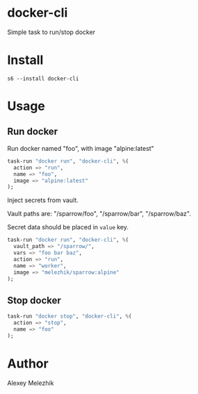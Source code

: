 # docker-cli

Simple task to run/stop docker

# Install

    s6 --install docker-cli

# Usage

## Run docker

Run docker named "foo", with image "alpine:latest"

```raku
task-run "docker run", "docker-cli", %(
  action => "run",
  name => "foo",
  image => "alpine:latest"
);
```

Inject secrets from vault. 

Vault paths are: "/sparrow/foo", "/sparrow/bar", "/sparrow/baz".

Secret data should be placed in `value` key.

```raku
task-run "docker run", "docker-cli", %(
  vault_path => "/sparrow/",
  vars => "foo bar baz",
  action => "run",
  name => "worker",
  image => "melezhik/sparrow:alpine"
);
```

## Stop docker

```raku
task-run "docker stop", "docker-cli", %(
  action => "stop",
  name => "foo"
);
```

# Author

Alexey Melezhik
